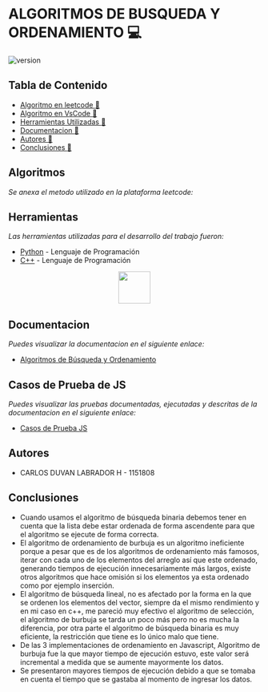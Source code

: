 # ALGORITMOS DE BUSQUEDA Y ORDENAMIENTO :computer:

![version](https://pandorafms.com/blog/wp-content/uploads/2018/05/que-es-un-algoritmo-featured.png) 

## Tabla de Contenido

* [Algoritmo en leetcode :memo:](#Algoritmos)
* [Algoritmo en VsCode :memo:](#Algoritmos)
* [Herramientas Utilizadas :memo:](#Herramientas)
* [Documentacion :memo:](#Documentacion)
* [Autores :memo:](#autores)
* [Conclusiones :memo:](#Conclusiones)




## Algoritmos
_Se anexa el metodo utilizado en la plataforma leetcode:_
<p
<img src="https://isocpp.org/assets/images/cpp_logo.png" width="68" height="64" >
</p>


## Herramientas 

_Las herramientas utilizadas para el desarrollo del trabajo fueron:_

* [Python](https://www.python.org) - Lenguaje de Programación
* [C++](https://learn.microsoft.com/es-es/cpp/cpp/?view=msvc-170) - Lenguaje de Programación

<p
   align="center"> <img src="https://upload.wikimedia.org/wikipedia/commons/thumb/c/c3/Python-logo-notext.svg/768px-Python-logo-notext.svg.png" width="64" height="64" margin-right: 20px>
 
</p>

## Documentacion
_Puedes visualizar la documentacion en el siguiente enlace:_ 
* [Algoritmos de Búsqueda y Ordenamiento](https://drive.google.com/file/d/1VXDqfPXXJB3zkoH60x_QFmDeX8_B4Boa/view?usp=sharing)

## Casos de Prueba de JS
_Puedes visualizar las pruebas documentadas, ejecutadas y descritas de la documentacion en el siguiente enlace:_
* [Casos de Prueba JS](https://replit.com/@MARLON-STIVENS1/Algoritmos-de-Ordenamiento-y-Busqueda?v=1)

 ## Autores 
* CARLOS DUVAN LABRADOR H - 1151808

## Conclusiones
* Cuando usamos el algoritmo de búsqueda binaria debemos tener en cuenta que la lista debe estar ordenada de forma ascendente para que el algoritmo se ejecute de forma correcta.
* El algoritmo de ordenamiento de burbuja es un algoritmo ineficiente porque a pesar que es de los algoritmos de ordenamiento más famosos, iterar con cada uno de los elementos del arreglo así que este ordenado, generando tiempos de ejecución innecesariamente más largos, existe otros algoritmos que hace omisión si los elementos ya esta ordenado como por ejemplo inserción.
* El algoritmo de búsqueda lineal, no es afectado por la forma en la que se ordenen los elementos del vector, siempre da el mismo rendimiento y en mi caso en c++, me pareció muy efectivo el algoritmo de selección, el algoritmo de burbuja se tarda un poco más pero no es mucha la diferencia, por otra parte el algoritmo de búsqueda binaria es muy eficiente, la restricción que tiene es lo único malo que tiene.
* De las 3 implementaciones de ordenamiento en Javascript, Algoritmo de burbuja fue la que mayor tiempo de ejecución estuvo, este valor será incremental a medida que se aumente mayormente los datos.
* Se presentaron mayores tiempos de ejecución debido a que se tomaba en cuenta el tiempo que se gastaba al momento de ingresar los datos.


 
